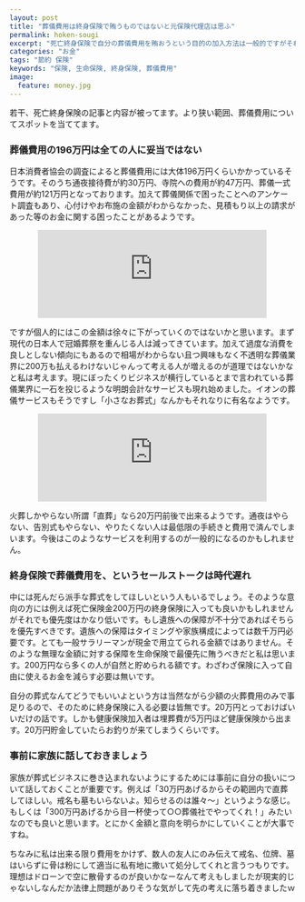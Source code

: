 ```yaml
---
layout: post
title: "葬儀費用は終身保険で賄うものではないと元保険代理店は思ふ"
permalink: hoken-sougi
excerpt: "死亡終身保険で自分の葬儀費用を賄おうという目的の加入方法は一般的ですがそれは本当に必要なことなのか、保険金額は妥当なのかもう一度考えてみましょう"
categories: "お金"
tags: "節約 保険"
keywords: "保険, 生命保険, 終身保険, 葬儀費用"
image:
  feature: money.jpg
---
```


若干、死亡終身保険の記事と内容が被ってます。より狭い範囲、葬儀費用についてスポットを当ててます。

### 葬儀費用の196万円は全ての人に妥当ではない

日本消費者協会の調査によると葬儀費用には大体196万円くらいかかっているそうです。そのうち通夜接待費が約30万円、寺院への費用が約47万円、葬儀一式費用が約121万円となっております。加えて葬儀関係で困ったことへのアンケート調査もあり、心付けやお布施の金額がわからなかった、見積もり以上の請求があった等のお金に関する困ったことがあるようです。

<iframe style="border:none;display:block;margin:0 auto;overflow:hidden;height:155px;width:80%;max-width:80%;" title="葬儀にかかる費用はどれくらい？｜公益財団法人　生命保険文化センター" src="http://hatenablog.com/embed?url=http://www.jili.or.jp/lifeplan/houseeconomy/succession/2.html"></iframe>

ですが個人的にはこの金額は徐々に下がっていくのではないかと思います。まず現代の日本人で冠婚葬祭を重んじる人は減ってきています。加えて過度な消費を良しとしない傾向にもあるので相場がわからない且つ興味もなく不透明な葬儀業界に200万も払えるわけないじゃんって考える人が増えるのが道理ではないかなと私は考えます。現にぼったくりビジネスが横行しているとまで言われている葬儀業界に一石を投じるような明朗会計なサービスも現れ始めました。イオンの葬儀サービスもそうですし「小さなお葬式」なんかもそれなりに有名なようです。

<iframe style="border:none;display:block;margin:0 auto;overflow:hidden;height:155px;width:80%;max-width:80%;" title="葬儀・葬式なら【小さなお葬式】公式サイト｜生前準備から葬儀後まで全てサポート" src="http://hatenablog.com/embed?url=http://www.osohshiki.jp/?utm_expid=.R-7zt-zgS76CQO4Y17GbVA.0&utm_referrer=http%3A%2F%2Fwww.osohshiki.jp%2F"></iframe>

火葬しかやらない所謂「直葬」なら20万円前後で出来るようです。通夜はやらない、告別式もやらない、やりたくない人は最低限の手続きと費用で済んでしまいます。今後はこのようなサービスを利用するのが一般的になるのかもしれません。

### 終身保険で葬儀費用を、というセールストークは時代遅れ

中には死んだら派手な葬式をしてほしいという人もいるでしょう。そのような意向の方には例えば死亡保険金200万円の終身保険に入っても良いかもしれませんがそれでも優先度はかなり低いです。もし遺族への保障が不十分であればそちらを優先すべきです。遺族への保障はタイミングや家族構成によっては数千万円必要です。とても一般サラリーマンが現金で用立てられる金額ではありません。そのような無理な金額に対する保障を生命保険で最優先に賄うべきだと私は思います。200万円なら多くの人が自然と貯められる額です。わざわざ保険に入って自由に使えるお金を減らす必要は無いです。

自分の葬式なんてどうでもいいよという方は当然ながら少額の火葬費用のみで事足りるので、そのために終身保険に入る必要は皆無です。20万円とっておけばいいだけの話です。しかも健康保険加入者は埋葬費が5万円ほど健康保険から出ます。20万円貯金していたらお釣りが来てしまうくらいです。

### 事前に家族に話しておきましょう

家族が葬式ビジネスに巻き込まれないようにするためには事前に自分の扱いについて話しておくことが重要です。例えば「30万円あげるからその範囲内で直葬してほしい。戒名も墓もいらないよ。知らせるのは誰々〜」というような感じ。もしくは「300万円あげるから目一杯使って○○葬儀社でやってくれ！」みたいなのでも良いと思います。とにかく金額と意向を明らかにしていくことが大事ですね。

ちなみに私は出来る限り費用をかけず、数人の友人にのみ伝えて戒名、位牌、墓はいらずに骨は粉にして適当に私有地に撒いて処分してくれと言うつもりです。理想はドローンで空に散骨するのが良いかなーなんて考えもしましたが現実的じゃないしなんだか法律上問題がありそうな気がして先の考えに落ち着きましたｗ